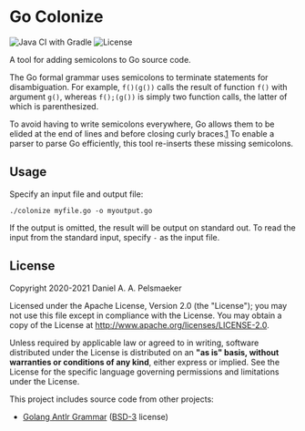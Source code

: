 # Go Colonize

![Java CI with Gradle](https://github.com/Virtlink/go-colonize/workflows/Java%20CI%20with%20Gradle/badge.svg)
![License](https://img.shields.io/github/license/virtlink/go-colonize)

A tool for adding semicolons to Go source code.

The Go formal grammar uses semicolons to terminate statements for disambiguation. For example, `f()(g())` calls the result of function `f()` with argument `g()`, whereas `f();(g())` is simply two function calls, the latter of which is parenthesized.

To avoid having to write semicolons everywhere, Go allows them to be elided at the end of lines and before closing
curly braces.[1] To enable a parser to parse Go efficiently, this tool re-inserts these missing semicolons.


## Usage
Specify an input file and output file:

    ./colonize myfile.go -o myoutput.go

If the output is omitted, the result will be output on standard out.
To read the input from the standard input, specify `-` as the input file.



## License
Copyright 2020-2021 Daniel A. A. Pelsmaeker

Licensed under the Apache License, Version 2.0 (the "License"); you may not use this file except in compliance with the License. You may obtain a copy of the License at <http://www.apache.org/licenses/LICENSE-2.0>.

Unless required by applicable law or agreed to in writing, software distributed under the License is distributed on an **"as is" basis, without warranties or conditions of any kind**, either express or implied. See the License for the specific language governing permissions and limitations under the License.

This project includes source code from other projects:

- [Golang Antlr Grammar][2] ([BSD-3][3] license) 

[1]: https://golang.org/doc/effective_go.html#semicolons
[2]: https://github.com/antlr/grammars-v4/tree/master/golang
[3]: https://opensource.org/licenses/BSD-3-Clause